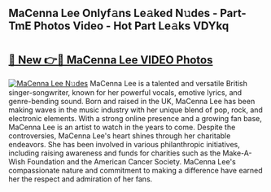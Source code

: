 ## MaCenna Lee Onlyf𝚊ns Le𝚊ked N𝚞des - Part-TmE Photos Video - Hot Part Le𝚊ks VDYkq

# <h2><a href="http://ab48576.deff.icu/?id=MaCenna+Lee">🔗 New 👉🔴 MaCenna Lee VIDEO Photos</a></h2>

[![MaCenna Lee N𝚞des](https://i.imgur.com/rIISA9y.gif)](http://ab48576.deff.icu/?id=MaCenna+Lee)
MaCenna Lee is a talented and versatile British singer-songwriter, known for her powerful vocals, emotive lyrics, and genre-bending sound. Born and raised in the UK, MaCenna Lee has been making waves in the music industry with her unique blend of pop, rock, and electronic elements. With a strong online presence and a growing fan base, MaCenna Lee is an artist to watch in the years to come. Despite the controversies, MaCenna Lee's heart shines through her charitable endeavors. She has been involved in various philanthropic initiatives, including raising awareness and funds for charities such as the Make-A-Wish Foundation and the American Cancer Society. MaCenna Lee's compassionate nature and commitment to making a difference have earned her the respect and admiration of her fans.
